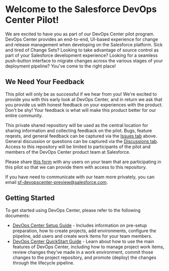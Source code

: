 # Welcome to the Salesforce DevOps Center Pilot!

We are excited to have you as part of our DevOps Center pilot program.  DevOps Center provides an end-to-end, UI-based experience for change and release management when developing on the Salesforce platform.  Sick and tired of Change Sets?  Looking to take advantage of source control as part of your Salesforce development experience?  Looking for a seamless push-button interface to migrate changes across the various stages of your deployment pipeline?  You've come to the right place!

## We Need Your Feedback

This pilot will only be as successful if we hear from you! We're excited to provide you with this early look at DevOps Center, and in return we ask that you provide us with honest feedback on your experiences with the product.  Don't be shy!  Your feedback is what will make this product better for our entire community.

This private shared repository will be used as the central location for sharing information and collecting feedback on the pilot.  Bugs, feature reqests, and general feedback can be captured via the [Issues tab](https://github.com/forcedotcom/devops-center-feedback/issues) above.  General discussion or questions can be captured via the [Discussions tab](https://github.com/forcedotcom/devops-center-feedback/discussions).  Access to this repository will be limited to participants of the pilot and members of the DevOps Center product team at Salesforce.

Please share [this form](https://docs.google.com/forms/d/10GTW-jDZRvw8tdMS12HRGKPImZ6ZA5w6uSOK3g5EUEI) with any users on your team that are participating in this pilot so that we can provide them with access to this repository.  

If you have need to communicate with our team more privately, you can email sf-devopscenter-preview@salesforce.com.  

## Getting Started

To get started using DevOps Center, please refer to the following documents:
* [DevOps Center Setup Guide](https://github.com/forcedotcom/devops-center-feedback/blob/main/SetupGuide_%20DevOpsCenter.pdf) - Includes information on pre-setup preparation, how to create projects, add environments, configure the piipeline, add users and create work items for your team members.
* [DevOps Center QuickStart Guide](https://github.com/forcedotcom/devops-center-feedback/blob/main/QuickStartGuide_%20DevOpsCenter.pdf) - Learn about how to use the main features of DevOps Center, including how to manage project work items, review changes they’ve made in a work environment, commit those changes to the project repository, and promote (deploy) the changes through the lifecycle pipeline.
